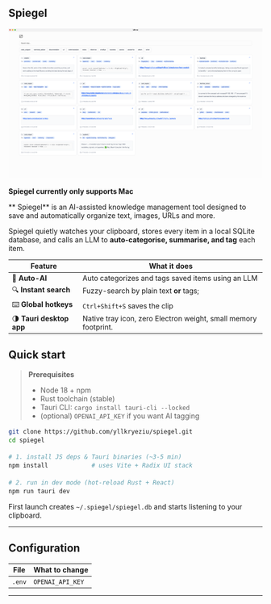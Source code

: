 ## Spiegel

![sc](./image.png)

**Spiegel currently only supports Mac**

** Spiegel** is an AI-assisted knowledge management tool designed to save and automatically organize text, images, URLs and more.

Spiegel quietly watches your clipboard, stores every item in a local SQLite database, and calls an LLM to **auto-categorise, summarise, and tag** each item.

| Feature                  | What it does                                                    |
| ------------------------ | --------------------------------------------------------------- |
| 🧠 **Auto-AI**           | Auto categorizes and tags saved items using an LLM              |
| 🔍 **Instant search**    | Fuzzy-search by plain text **or** tags;                         |
| ⌨️ **Global hotkeys**    | `Ctrl+Shift+S` saves the clip                                   |
| 🌗 **Tauri desktop app** | Native tray icon, zero Electron weight, small memory footprint. |

## Quick start

> **Prerequisites**
>
> - Node 18 + npm
> - Rust toolchain (stable)
> - Tauri CLI: `cargo install tauri-cli --locked`
> - (optional) `OPENAI_API_KEY` if you want AI tagging

```bash
git clone https://github.com/yllkryeziu/spiegel.git
cd spiegel

# 1. install JS deps & Tauri binaries (~3-5 min)
npm install            # uses Vite + Radix UI stack

# 2. run in dev mode (hot-reload Rust + React)
npm run tauri dev
```

First launch creates `~/.spiegel/spiegel.db` and starts listening to your clipboard.

---

## Configuration

| File   | What to change   |
| ------ | ---------------- |
| `.env` | `OPENAI_API_KEY` |

---

